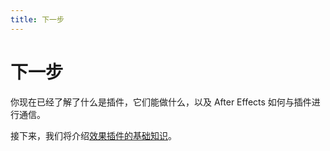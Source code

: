 ```yaml
---
title: 下一步
---
```

# 下一步

你现在已经了解了什么是插件，它们能做什么，以及 After Effects 如何与插件进行通信。

接下来，我们将介绍[效果插件的基础知识](../../effect-basics/effect-basics)。
